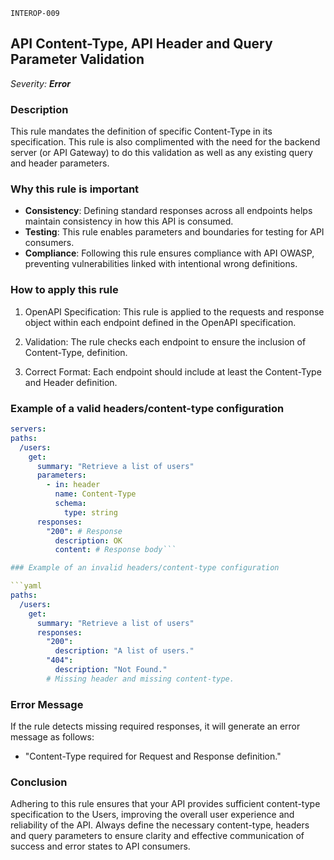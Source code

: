 `INTEROP-009`

## API Content-Type, API Header and Query Parameter Validation

_Severity: **Error**_

### Description

This rule mandates the definition of specific Content-Type in its specification. This rule is also complimented with the need for the backend server (or API Gateway) to do this validation as well as any existing query and header parameters.

### Why this rule is important

- **Consistency**: Defining standard responses across all endpoints helps maintain consistency in how this API is consumed.
- **Testing**: This rule enables parameters and boundaries for testing for API consumers.
- **Compliance**: Following this rule ensures compliance with API OWASP, preventing vulnerabilities linked with intentional wrong definitions.

### How to apply this rule

1. OpenAPI Specification:
   This rule is applied to the requests and response object within each endpoint defined in the OpenAPI specification.

2. Validation:
   The rule checks each endpoint to ensure the inclusion of Content-Type, definition.

3. Correct Format:
   Each endpoint should include at least the Content-Type and Header definition.

### Example of a valid headers/content-type configuration

```yaml
servers:
paths:
  /users:
    get:
      summary: "Retrieve a list of users"
      parameters:
        - in: header
          name: Content-Type
          schema:
            type: string
      responses:
        "200": # Response
          description: OK
          content: # Response body```

### Example of an invalid headers/content-type configuration

```yaml
paths:
  /users:
    get:
      summary: "Retrieve a list of users"
      responses:
        "200":
          description: "A list of users."
        "404":
          description: "Not Found."
        # Missing header and missing content-type.
```

### Error Message

If the rule detects missing required responses, it will generate an error message as follows:

- "Content-Type required for Request and Response definition."

### Conclusion

Adhering to this rule ensures that your API provides sufficient content-type specification to the Users, improving the overall user experience and reliability of the API. Always define the necessary content-type, headers and query parameters to ensure clarity and effective communication of success and error states to API consumers.
